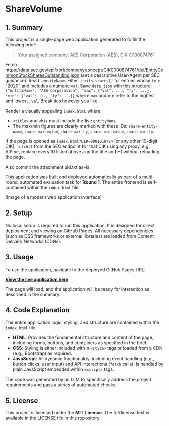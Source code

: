 # ShareVolume

## 1. Summary

This project is a single-page web application generated to fulfill the following brief:

> Your assigned company: AES Corporation (AES), CIK 0000874761.

Fetch https://data.sec.gov/api/xbrl/companyconcept/CIK0000874761/dei/EntityCommonStockSharesOutstanding.json (set a descriptive User-Agent per SEC guidance).
Read `.entityName`. Filter `.units.shares[]` for entries whose `fy` > "2020" and
includes a numeric `val`.
Save `data.json` with this structure:
`{"entityName": "AES Corporation", "max": {"val": ..., "fy": ...}, "min": {"val": ..., "fy": ...}}`
where `max` and `min` refer to the highest and lowest `.val`. Break ties however you like.

Render a visually appealing `index.html` where:
- `<title>` and `<h1>` must include the live `entityName`.
- The max/min figures are clearly marked with these IDs:
  `share-entity-name`,
  `share-max-value`, `share-max-fy`,
  `share-min-value`, `share-min-fy`.

If the page is opened as `index.html?CIK=0001018724` (or any other 10-digit CIK),
`fetch()` from the SEC endpoint for that CIK using any proxy, e.g. AIPipe,
replace every ID listed above and the title and H1 without reloading the page.

Also commit the attachment uid.txt as-is.

This application was built and deployed automatically as part of a multi-round, automated evaluation task for **Round 1**. The entire frontend is self-contained within the `index.html` file.

[Image of a modern web application interface]

## 2. Setup

No local setup is required to run this application. It is designed for direct deployment and viewing on GitHub Pages. All necessary dependencies (such as CSS frameworks or external libraries) are loaded from Content Delivery Networks (CDNs).

## 3. Usage

To use the application, navigate to the deployed GitHub Pages URL:

[**View the live application here**](https://SrtSaa.github.io/ShareVolume/)

The page will load, and the application will be ready for interaction as described in the summary.

## 4. Code Explanation

The entire application logic, styling, and structure are contained within the `index.html` file.

-   **HTML**: Provides the fundamental structure and content of the page, including forms, buttons, and containers as specified in the brief.
-   **CSS**: Styling is either included within `<style>` tags or loaded from a CDN (e.g., Bootstrap) as required.
-   **JavaScript**: All dynamic functionality, including event handling (e.g., button clicks, user input) and API interactions (`fetch` calls), is handled by plain JavaScript embedded within `<script>` tags.

The code was generated by an LLM to specifically address the project requirements and pass a series of automated checks.

## 5. License

This project is licensed under the **MIT License**. The full license text is available in the [LICENSE](LICENSE) file in this repository.
